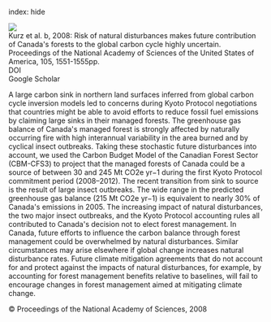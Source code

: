 index: hide

<div class="Citation">
    <div class="Citation-thumb CitationThumb-linked"  data-href="https://doi.org/10.1073/pnas.0708133105">
      <img src="https://static.claimspace.cloud/climate-study-static/refs/thumbs/6/Kurz_et_al_2008b-thumb.png" />
    </div>

  <div class="Citation-body">
    <div class="Citation-text">Kurz et al. b, 2008: Risk of natural disturbances makes future contribution of Canada's forests to the global carbon cycle highly uncertain. <span class="Article-journal">Proceedings of the National Academy of Sciences of the United States of America, </span><span class="Article-volume">105, </span>1551-1555pp.</div>
    <div class="Citation-links">
      <div class="CitationLink" data-href="https://doi.org/10.1073/pnas.0708133105">
        <div class="CitationLink-icon CitationLink-Doi"></div>
        <div class="CitationLink-text">DOI</div>
      </div>
      <div class="CitationLink" data-href="https://scholar.google.com/scholar?q=10.1073/pnas.0708133105">
        <div class="CitationLink-icon CitationLink-Scholar"></div>
        <div class="CitationLink-text">Google Scholar</div>
      </div>
    </div>
  </div>
</div>

A large carbon sink in northern land surfaces inferred from global carbon cycle inversion models led to concerns during Kyoto Protocol negotiations that countries might be able to avoid efforts to reduce fossil fuel emissions by claiming large sinks in their managed forests. The greenhouse gas balance of Canada's managed forest is strongly affected by naturally occurring fire with high interannual variability in the area burned and by cyclical insect outbreaks. Taking these stochastic future disturbances into account, we used the Carbon Budget Model of the Canadian Forest Sector (CBM-CFS3) to project that the managed forests of Canada could be a source of between 30 and 245 Mt CO2e yr−1 during the first Kyoto Protocol commitment period (2008–2012). The recent transition from sink to source is the result of large insect outbreaks. The wide range in the predicted greenhouse gas balance (215 Mt CO2e yr−1) is equivalent to nearly 30% of Canada's emissions in 2005. The increasing impact of natural disturbances, the two major insect outbreaks, and the Kyoto Protocol accounting rules all contributed to Canada's decision not to elect forest management. In Canada, future efforts to influence the carbon balance through forest management could be overwhelmed by natural disturbances. Similar circumstances may arise elsewhere if global change increases natural disturbance rates. Future climate mitigation agreements that do not account for and protect against the impacts of natural disturbances, for example, by accounting for forest management benefits relative to baselines, will fail to encourage changes in forest management aimed at mitigating climate change.

<div class="Citation-copy">
&copy; Proceedings of the National Academy of Sciences, 2008
</div>
